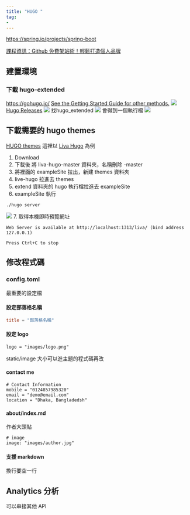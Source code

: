 ```yaml
---
title: "HUGO "
tag: 
- 
---
```

https://spring.io/projects/spring-boot

[課程資訊：Github 免費架站術！輕鬆打造個人品牌](https://hahow.in/courses/5de8fec16117240026540b9c/main)

## 建置環境
### 下載 hugo-extended
https://gohugo.io/
[See the Getting Started Guide for other methods.](https://gohugo.io/getting-started/installing/)
![](https://i.imgur.com/ShUlg77.png)
[Hugo Releases](https://github.com/gohugoio/hugo/releases)
![](https://i.imgur.com/mvg2MWo.png)
找hugo_extended
![](https://i.imgur.com/zVpmjXE.png)
會得到一個執行檔
![](https://i.imgur.com/5z4mKOf.png)


## 下載需要的 hugo themes 
[HUGO themes](https://themes.gohugo.io/)
這裡以 [Liva Hugo](https://themes.gohugo.io/themes/liva-hugo/) 為例
1. Download
2. 下載後 將 liva-hugo-master 資料夾，名稱刪除 -master
3. 將裡面的 exampleSite 拉出，新建 themes 資料夾
4. live-hugo 拉進去 themes
5. extend 資料夾的 hugo 執行檔拉進去 exampleSite
6. exampleSite 執行
```
./hugo server
```

![](https://i.imgur.com/JpHa5QZ.png)
7.   取得本機即時預覽網址    
```
Web Server is available at http://localhost:1313/liva/ (bind address 127.0.0.1)

Press Ctrl+C to stop
```

## 修改程式碼
### config.toml
最重要的設定檔
#### 設定部落格名稱
```toml
title = "部落格名稱"  
```
#### 設定 logo
```
logo = "images/logo.png"
```
static/image
大小可以進主題的程式碼再改
#### contact me
````
# Contact Information
mobile = "0124857985320"
email = "demo@email.com"
location = "Dhaka, Bangladedsh"
````

#### about/index.md
作者大頭貼
```
# image
image: "images/author.jpg"
```

#### 支援 markdown
換行要空一行

## Analytics 分析
可以串接其他 API
